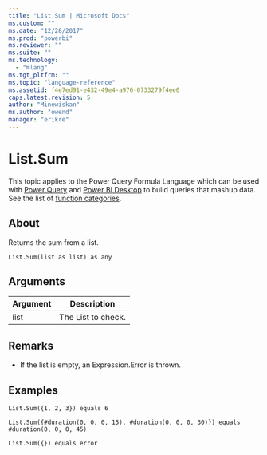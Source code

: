```yaml
---
title: "List.Sum | Microsoft Docs"
ms.custom: ""
ms.date: "12/28/2017"
ms.prod: "powerbi"
ms.reviewer: ""
ms.suite: ""
ms.technology: 
  - "mlang"
ms.tgt_pltfrm: ""
ms.topic: "language-reference"
ms.assetid: f4e7ed91-e432-49e4-a976-0733279f4ee0
caps.latest.revision: 5
author: "Minewiskan"
ms.author: "owend"
manager: "erikre"
---
```

# List.Sum
This topic applies to the Power Query Formula Language which can be used with [Power Query](https://support.office.com/article/Introduction-to-Microsoft-Power-Query-for-Excel-6E92E2F4-2079-4E1F-BAD5-89F6269CD605) and [Power BI Desktop](http://go.microsoft.com/fwlink/p/?LinkId=618607) to build queries that mashup data. See the list of [function categories](https://msdn.microsoft.com/en-us/library/mt211003.aspx).  
  
## About  
Returns the sum from a list.  
  
```  
List.Sum(list as list) as any  
```  
  
## Arguments  
  
|Argument|Description|  
|------------|---------------|  
|list|The List to check.|  
  
## <a name="__toc360789389"></a>Remarks  
  
-   If the list is empty, an Expression.Error is thrown.  
  
## Examples  
  
```  
List.Sum({1, 2, 3}) equals 6  
```  
  
```  
List.Sum({#duration(0, 0, 0, 15), #duration(0, 0, 0, 30)}) equals #duration(0, 0, 0, 45)  
```  
  
```  
List.Sum({}) equals error  
```  
